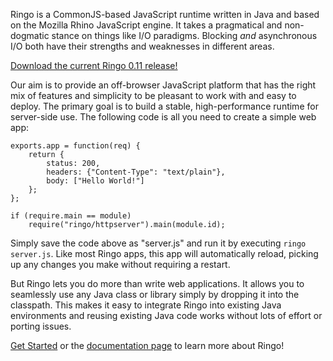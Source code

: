 Ringo is a CommonJS-based JavaScript runtime written in Java and based on the Mozilla Rhino
JavaScript engine. It takes a pragmatical and non-dogmatic stance on things like I/O paradigms.
Blocking *and* asynchronous I/O both have their strengths and weaknesses in different areas.

[Download the current Ringo 0.11 release!](/download)


Our aim is to provide an off-browser JavaScript platform that has the right mix of features
and simplicity to be pleasant to work with and easy to deploy. The primary goal is to build
a stable, high-performance runtime for server-side use. The following code is all you need to
create a simple web app:

    exports.app = function(req) {
        return {
            status: 200,
            headers: {"Content-Type": "text/plain"},
            body: ["Hello World!"]
        };
    };

    if (require.main == module)
        require("ringo/httpserver").main(module.id);

Simply save the code above as "server.js" and run it by executing `ringo server.js`.
Like most Ringo apps, this app will automatically reload, picking up any changes you make
without requiring a restart.

But Ringo lets you do more than write web applications. It allows you to
seamlessly use any Java class or library simply by dropping it into the classpath.
This makes it easy to integrate Ringo into existing Java environments and reusing existing
Java code works without lots of effort or porting issues.

[Get Started](/get_started) or the [documentation page](/documentation) to learn
more about Ringo!
